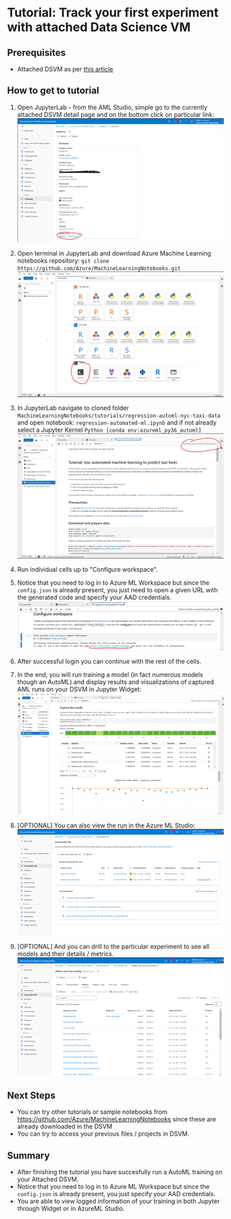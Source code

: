 # Tutorial: Track your first experiment with attached Data Science VM

## Prerequisites
- Attached DSVM as per [this article](../README.md)

## How to get to tutorial
1. Open JupyterLab - from the AML Studio, simple go to the currently attached DSVM detail page and on the bottom click on particular link: ![access-jupyter](../media/tut-open-jupyter.png) 

1. Open terminal in JupyterLab and download Azure Machine Learning notebooks repository: `git clone https://github.com/Azure/MachineLearningNotebooks.git` ![access-jupyter-terminal](../media/tut-open-terminal.png) 

1. In JupyterLab navigate to cloned folder `MachineLearningNotebooks/tutorials/regression-automl-nyc-taxi-data` and open notebook: `regression-automated-ml.ipynb` and if not already select a Jupyter Kernel `Python [conda env:azureml_py36_automl]`![tutorial-notebook](../media/tut-notebook.png)

1. Run individual cells up to "Configure workspace".

1. Notice that you need to log in to Azure ML Workspace but since the `config.json` is already present, you just need to open a given URL with the generated code and specify your AAD credentials. ![login-to-aml](../media/tut-aml-login.png)

1. After successful login you can continue with the rest of the cells.

1. In the end, you will run training a model (in fact numerous models though an AutoML) and display results and visualizations of captured AML runs on your DSVM in Jupyter Widget: ![azureml-widget](../media/tut-aml-widget.png)

1. [OPTIONAL] You can also view the run in the Azure ML Studio: ![aml-studio](../media/tut-aml-runs.png)

1. [OPTIONAL] And you can drill to the particular experiment to see all models and their details / metrics. ![aml-studio-detail](../media/tut-aml-run-detail.png)


## Next Steps
 * You can try other tutorials or sample notebooks from https://github.com/Azure/MachineLearningNotebooks since these are already downloaded in the DSVM
 * You can try to access your previous files / projects in DSVM.
 
## Summary
 * After finishing the tutorial you have succesfully run a AutoML training on your Attached DSVM.
 * Notice that you need to log in to Azure ML Workspace but since the `config.json` is already present, you just specify your AAD credentials.
 * You are able to view logged information of your training in both Jupyter through Widget or in AzureML Studio.
